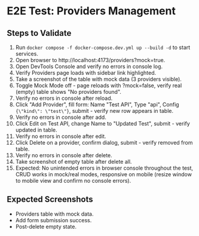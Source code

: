# E2E Test: Providers Management

## Steps to Validate

1. Run `docker compose -f docker-compose.dev.yml up --build -d` to start services.
2. Open browser to http://localhost:4173/providers?mock=true.
3. Open DevTools Console and verify no errors in console log.
4. Verify Providers page loads with sidebar link highlighted.
5. Take a screenshot of the table with mock data (3 providers visible).
6. Toggle Mock Mode off - page reloads with ?mock=false, verify real (empty) table shows "No providers found".
7. Verify no errors in console after reload.
8. Click "Add Provider", fill form: Name "Test API", Type "api", Config `{\"kind\": \"test\"}`, submit - verify new row appears in table.
9. Verify no errors in console after add.
10. Click Edit on Test API, change Name to "Updated Test", submit - verify updated in table.
11. Verify no errors in console after edit.
12. Click Delete on a provider, confirm dialog, submit - verify removed from table.
13. Verify no errors in console after delete.
14. Take screenshot of empty table after delete all.
15. Expected: No unintended errors in browser console throughout the test, CRUD works in mock/real modes, responsive on mobile (resize window to mobile view and confirm no console errors).

## Expected Screenshots
- Providers table with mock data.
- Add form submission success.
- Post-delete empty state.